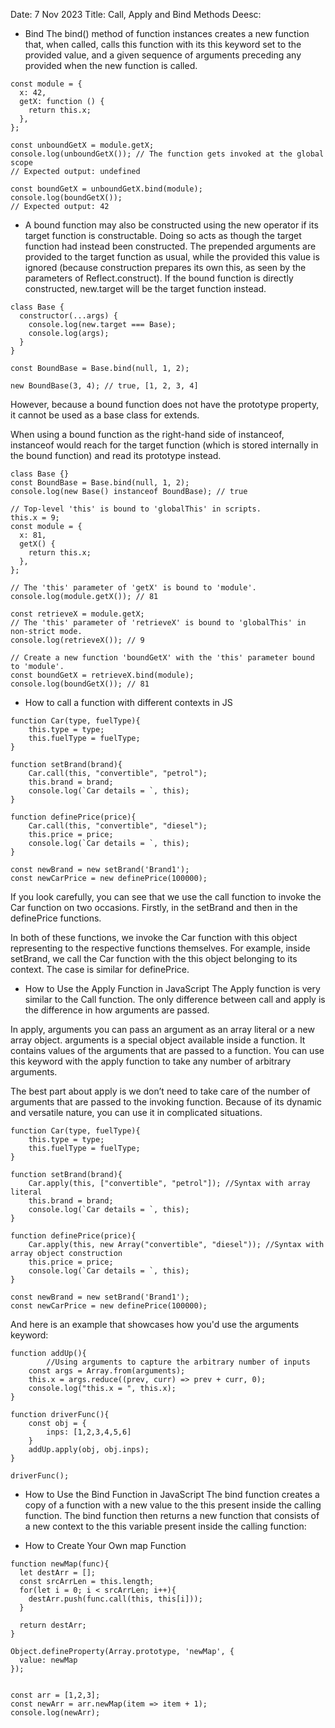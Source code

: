 Date: 7 Nov 2023
Title: Call, Apply and Bind Methods
Deesc:

- Bind
The bind() method of function instances creates a new function that, when called, calls this function with its this keyword set to the provided value, and a given sequence of arguments preceding any provided when the new function is called.
```
const module = {
  x: 42,
  getX: function () {
    return this.x;
  },
};

const unboundGetX = module.getX;
console.log(unboundGetX()); // The function gets invoked at the global scope
// Expected output: undefined

const boundGetX = unboundGetX.bind(module);
console.log(boundGetX());
// Expected output: 42
```

- A bound function may also be constructed using the new operator if its target function is constructable. Doing so acts as though the target function had instead been constructed. The prepended arguments are provided to the target function as usual, while the provided this value is ignored (because construction prepares its own this, as seen by the parameters of Reflect.construct). If the bound function is directly constructed, new.target will be the target function instead.
```
class Base {
  constructor(...args) {
    console.log(new.target === Base);
    console.log(args);
  }
}

const BoundBase = Base.bind(null, 1, 2);

new BoundBase(3, 4); // true, [1, 2, 3, 4]
```
However, because a bound function does not have the prototype property, it cannot be used as a base class for extends.

When using a bound function as the right-hand side of instanceof, instanceof would reach for the target function (which is stored internally in the bound function) and read its prototype instead.

```
class Base {}
const BoundBase = Base.bind(null, 1, 2);
console.log(new Base() instanceof BoundBase); // true
```

```
// Top-level 'this' is bound to 'globalThis' in scripts.
this.x = 9;
const module = {
  x: 81,
  getX() {
    return this.x;
  },
};

// The 'this' parameter of 'getX' is bound to 'module'.
console.log(module.getX()); // 81

const retrieveX = module.getX;
// The 'this' parameter of 'retrieveX' is bound to 'globalThis' in non-strict mode.
console.log(retrieveX()); // 9

// Create a new function 'boundGetX' with the 'this' parameter bound to 'module'.
const boundGetX = retrieveX.bind(module);
console.log(boundGetX()); // 81
```

- How to call a function with different contexts in JS
```
function Car(type, fuelType){
	this.type = type;
	this.fuelType = fuelType;
}

function setBrand(brand){
	Car.call(this, "convertible", "petrol");
	this.brand = brand;
	console.log(`Car details = `, this);
}

function definePrice(price){
	Car.call(this, "convertible", "diesel");
	this.price = price;
	console.log(`Car details = `, this);
}

const newBrand = new setBrand('Brand1');
const newCarPrice = new definePrice(100000);
```
If you look carefully, you can see that we use the call function to invoke the Car function on two occasions. Firstly, in the setBrand and then in the definePrice functions.

In both of these functions, we invoke the Car function with this object representing to the respective functions themselves. For example, inside setBrand, we call the Car function with the this object belonging to its context. The case is similar for definePrice.


- How to Use the Apply Function in JavaScript
The Apply function is very similar to the Call function. The only difference between call and apply is the difference in how arguments are passed.

In apply, arguments you can pass an argument as an array literal or a new array object.
arguments is a special object available inside a function. It contains values of the arguments that are passed to a function. You can use this keyword with the apply function to take any number of arbitrary arguments.

The best part about apply is we don’t need to take care of the number of arguments that are passed to the invoking function. Because of its dynamic and versatile nature, you can use it in complicated situations.
```
function Car(type, fuelType){
	this.type = type;
	this.fuelType = fuelType;
}

function setBrand(brand){
	Car.apply(this, ["convertible", "petrol"]); //Syntax with array literal
	this.brand = brand;
	console.log(`Car details = `, this);
}

function definePrice(price){
	Car.apply(this, new Array("convertible", "diesel")); //Syntax with array object construction
	this.price = price;
	console.log(`Car details = `, this);
}

const newBrand = new setBrand('Brand1');
const newCarPrice = new definePrice(100000);
```

And here is an example that showcases how you'd use the arguments keyword:
```
function addUp(){
		//Using arguments to capture the arbitrary number of inputs
    const args = Array.from(arguments); 
    this.x = args.reduce((prev, curr) => prev + curr, 0);
    console.log("this.x = ", this.x);
}

function driverFunc(){
    const obj = {
        inps: [1,2,3,4,5,6]
    }
    addUp.apply(obj, obj.inps);
}

driverFunc();
```

- How to Use the Bind Function in JavaScript
The bind function creates a copy of a function with a new value to the this present inside the calling function.
The bind function then returns a new function that consists of a new context to the this variable present inside the calling function:

- How to Create Your Own map Function
```
function newMap(func){
  let destArr = [];
  const srcArrLen = this.length;
  for(let i = 0; i < srcArrLen; i++){
    destArr.push(func.call(this, this[i]));
  }

  return destArr;
} 

Object.defineProperty(Array.prototype, 'newMap', {
  value: newMap
}); 


const arr = [1,2,3];
const newArr = arr.newMap(item => item + 1);
console.log(newArr);

```